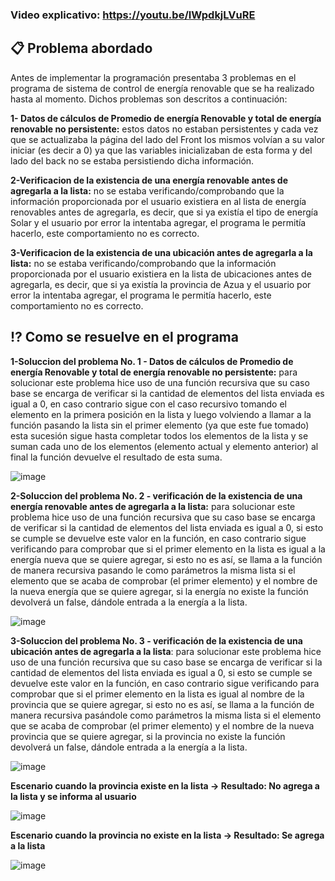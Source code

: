 ### **Video explicativo:** https://youtu.be/IWpdkjLVuRE

## **:clipboard: Problema abordado**


Antes de implementar la programación presentaba 3 problemas en el programa de sistema de control de energía renovable que se ha realizado hasta al momento. Dichos problemas son descritos a continuación:

**1- Datos de cálculos de Promedio de energía Renovable y total de energía renovable no persistente:** estos datos no estaban persistentes y cada vez que se actualizaba la página del lado del Front los mismos volvían a su valor iniciar (es decir a 0) ya que las variables inicializaban de esta forma y del lado del back no se estaba persistiendo dicha información.

**2-Verificacion de la existencia de una energía renovable antes de agregarla a la lista:** no se estaba verificando/comprobando que la información proporcionada por el usuario existiera en al lista de energía renovables antes de agregarla, es decir, que si ya existía el tipo de energía Solar y el usuario por error la intentaba agregar, el programa le permitía hacerlo, este comportamiento no es correcto.


**3-Verificacion de la existencia de una ubicación antes de agregarla a la lista:** no se estaba verificando/comprobando que la información proporcionada por el usuario existiera en la lista de ubicaciones antes de agregarla, es decir, que si ya existía la provincia de Azua y el usuario por error la intentaba agregar, el programa le permitía hacerlo, este comportamiento no es correcto.


## **:interrobang: Como se resuelve en el programa**

**1-Soluccion del problema No. 1 - Datos de cálculos de Promedio de energía Renovable y total de energía renovable no persistente:** para solucionar este problema hice uso de una función recursiva que su caso base se encarga de verificar si la cantidad de elementos del lista enviada es igual a 0, en caso contrario sigue con el caso recursivo tomando el elemento en la primera posición en la lista y luego volviendo a llamar a la función pasando la lista sin el primer elemento (ya que este fue tomado) esta sucesión sigue hasta completar todos los elementos de la lista y se suman cada uno de los elementos (elemento actual y elemento anterior) al final la función devuelve el resultado de esta suma.

![image](https://github.com/SamuelPerez27/SIMER-RD/assets/61362199/39b53c3d-a433-4536-94ff-cc6005b7bc2b)


**2-Soluccion del problema No. 2 - verificación de la existencia de una energía renovable antes de agregarla a la lista:** para solucionar este problema hice uso de una función recursiva que su caso base se encarga de verificar si la cantidad de elementos del lista enviada es igual a 0, si esto se cumple se devuelve este valor en la función, en caso contrario sigue verificando para comprobar que si el primer elemento en la lista es igual a la energía nueva que se quiere agregar, si esto no es así, se llama a la función de manera recursiva pasando le como parámetros la misma lista si el elemento que se acaba de comprobar (el primer elemento) y el nombre de la nueva energía que se quiere agregar, si la energía no existe la función devolverá un false, dándole entrada a la energía a la lista.

![image](https://github.com/SamuelPerez27/SIMER-RD/assets/61362199/b76e0be9-5534-467c-b5a9-ef4b708e0793)

**3-Soluccion del problema No. 3 - verificación de la existencia de una ubicación antes de agregarla a la lista**: para solucionar este problema hice uso de una función recursiva que su caso base se encarga de verificar si la cantidad de elementos del lista enviada es igual a 0, si esto se cumple se devuelve este valor en la función, en caso contrario sigue verificando para comprobar que si el primer elemento en la lista es igual al nombre de la provincia que se quiere agregar, si esto no es así, se llama a la función de manera recursiva pasándole como parámetros la misma lista si el elemento que se acaba de comprobar (el primer elemento) y el nombre de la nueva provincia que se quiere agregar, si la provincia no existe la función devolverá un false, dándole entrada a la energía a la lista.

![image](https://github.com/SamuelPerez27/SIMER-RD/assets/61362199/40e24e33-151e-4ca5-8fb1-f5676325ffaa)


**Escenario cuando la provincia existe en la lista -> Resultado: No agrega a la lista y se informa al usuario** 

![image](https://github.com/SamuelPerez27/SIMER-RD/assets/61362199/402718ec-7314-47d8-aa32-558e4c2539e4)

**Escenario cuando la provincia no existe en la lista -> Resultado: Se agrega a la lista** 

![image](https://github.com/SamuelPerez27/SIMER-RD/assets/61362199/27e41007-c55a-40eb-acff-52154f6e997b)

